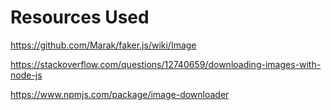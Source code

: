 # Resources Used

https://github.com/Marak/faker.js/wiki/Image

https://stackoverflow.com/questions/12740659/downloading-images-with-node-js

https://www.npmjs.com/package/image-downloader
